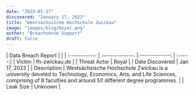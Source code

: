 ```yaml
---
date: "2023-01-17"
discovered: "January 17, 2023"
title: "Westsächsische Hochschule Zwickau"
image: "images/blog/Royal.png"
author: "Breachsense Support"
draft: false
---
```


| Data Breach Report           |              | 
| :-----------: | :-------------:     |:-------------:    | :-----:|
| Victim      | fh-zwickau.de      | 
| Threat Actor      | Royal      | 
| Date Discovered      | Jan 17, 2023      | 
| Description      | Westsächsische Hochschule Zwickau is a university devoted to Technology, Economics, Arts, and Life Sciences, comprising of 8 faculties and around 50 different degree programmes.      | 
| Leak Size      | Unknown      | 


